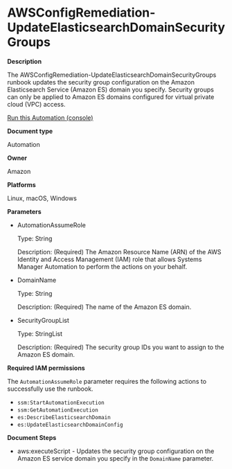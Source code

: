 # AWSConfigRemediation\-UpdateElasticsearchDomainSecurityGroups<a name="automation-aws-update-es-security-group"></a>

**Description**

The AWSConfigRemediation\-UpdateElasticsearchDomainSecurityGroups runbook updates the security group configuration on the Amazon Elasticsearch Service \(Amazon ES\) domain you specify\. Security groups can only be applied to Amazon ES domains configured for virtual private cloud \(VPC\) access\.

[Run this Automation \(console\)](https://console.aws.amazon.com/systems-manager/automation/execute/AWSConfigRemediation-UpdateElasticsearchDomainSecurityGroups)

**Document type**

Automation

**Owner**

Amazon

**Platforms**

Linux, macOS, Windows

**Parameters**
+ AutomationAssumeRole

  Type: String

  Description: \(Required\) The Amazon Resource Name \(ARN\) of the AWS Identity and Access Management \(IAM\) role that allows Systems Manager Automation to perform the actions on your behalf\.
+ DomainName

  Type: String

  Description: \(Required\) The name of the Amazon ES domain\.
+ SecurityGroupList

  Type: StringList

  Description: \(Required\) The security group IDs you want to assign to the Amazon ES domain\.

**Required IAM permissions**

The `AutomationAssumeRole` parameter requires the following actions to successfully use the runbook\.
+ `ssm:StartAutomationExecution`
+ `ssm:GetAutomationExecution`
+ `es:DescribeElasticsearchDomain`
+ `es:UpdateElasticsearchDomainConfig`

**Document Steps**
+ aws:executeScript \- Updates the security group configuration on the Amazon ES service domain you specify in the `DomainName` parameter\.